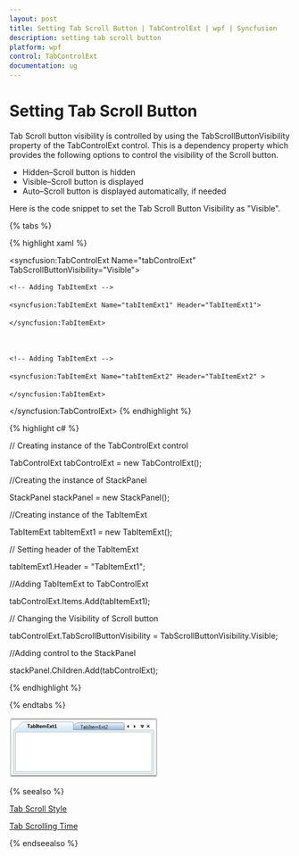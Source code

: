 ```yaml
---
layout: post
title: Setting Tab Scroll Button | TabControlExt | wpf | Syncfusion
description: setting tab scroll button
platform: wpf
control: TabControlExt
documentation: ug
---
```


# Setting Tab Scroll Button

Tab Scroll button visibility is controlled by using the TabScrollButtonVisibility property of the TabControlExt control. This is a dependency property which provides the following options to control the visibility of the Scroll button.

* Hidden–Scroll button is hidden
* Visible–Scroll button is displayed
* Auto–Scroll button is displayed automatically, if needed



Here is the code snippet to set the Tab Scroll Button Visibility as "Visible".

{% tabs %}

{% highlight xaml %}

<!-- Adding TabcontrolExt -->

<syncfusion:TabControlExt Name="tabControlExt" TabScrollButtonVisibility="Visible">



    <!-- Adding TabItemExt -->

    <syncfusion:TabItemExt Name="tabItemExt1" Header="TabItemExt1">

    </syncfusion:TabItemExt>



    <!-- Adding TabItemExt -->

    <syncfusion:TabItemExt Name="tabItemExt2" Header="TabItemExt2" >

    </syncfusion:TabItemExt>

</syncfusion:TabControlExt>
{% endhighlight %}

{% highlight c# %}



// Creating instance of the TabControlExt control

TabControlExt tabControlExt = new TabControlExt();



//Creating the instance of StackPanel

StackPanel stackPanel = new StackPanel();



//Creating instance of the TabItemExt 

TabItemExt tabItemExt1 = new TabItemExt();



// Setting header of the TabItemExt

tabItemExt1.Header = "TabItemExt1";



//Adding TabItemExt to TabControlExt

tabControlExt.Items.Add(tabItemExt1);            



// Changing the Visibility of Scroll button 

tabControlExt.TabScrollButtonVisibility = TabScrollButtonVisibility.Visible;



//Adding control to the StackPanel

stackPanel.Children.Add(tabControlExt);

{% endhighlight  %}

{% endtabs %}


![](Setting-Tab-Scroll-Button_images/Setting-Tab-Scroll-Button_img1.jpeg)



{% seealso %}

[Tab Scroll Style](https://help.syncfusion.com/wpf/tabext/setting-scroll-style)

[Tab Scrolling Time](https://help.syncfusion.com/wpf/tabext/setting-tab-scrolling-time)

{% endseealso %}



